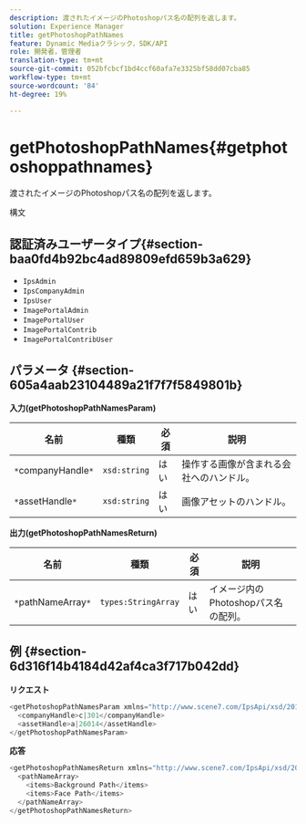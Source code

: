 ```yaml
---
description: 渡されたイメージのPhotoshopパス名の配列を返します。
solution: Experience Manager
title: getPhotoshopPathNames
feature: Dynamic Mediaクラシック，SDK/API
role: 開発者，管理者
translation-type: tm+mt
source-git-commit: 052bfcbcf1bd4ccf60afa7e3325bf58dd07cba85
workflow-type: tm+mt
source-wordcount: '84'
ht-degree: 19%

---
```



# getPhotoshopPathNames{#getphotoshoppathnames}

渡されたイメージのPhotoshopパス名の配列を返します。

構文

## 認証済みユーザータイプ{#section-baa0fd4b92bc4ad89809efd659b3a629}

* `IpsAdmin`
* `IpsCompanyAdmin`
* `IpsUser`
* `ImagePortalAdmin`
* `ImagePortalUser`
* `ImagePortalContrib`
* `ImagePortalContribUser`

## パラメータ {#section-605a4aab23104489a21f7f7f5849801b}

**入力(getPhotoshopPathNamesParam)**

| 名前 | 種類 | 必須 | 説明 |
|---|---|---|---|
| `*`companyHandle`*` | `xsd:string` | はい | 操作する画像が含まれる会社へのハンドル。 |
| `*`assetHandle`*` | `xsd:string` | はい | 画像アセットのハンドル。 |

**出力(getPhotoshopPathNamesReturn)**

| 名前 | 種類 | 必須 | 説明 |
|---|---|---|---|
| `*`pathNameArray`*` | `types:StringArray` | はい | イメージ内のPhotoshopパス名の配列。 |

## 例 {#section-6d316f14b4184d42af4ca3f717b042dd}

**リクエスト**

```java
<getPhotoshopPathNamesParam xmlns="http://www.scene7.com/IpsApi/xsd/2012-07-31">
  <companyHandle>c|301</companyHandle>
  <assetHandle>a|26014</assetHandle>
</getPhotoshopPathNamesParam>
```

**応答**

```java
<getPhotoshopPathNamesReturn xmlns="http://www.scene7.com/IpsApi/xsd/2012-07-31">
  <pathNameArray>
    <items>Background Path</items>
    <items>Face Path</items>
  </pathNameArray>
</getPhotoshopPathNamesReturn>
```

